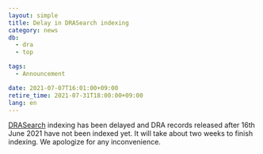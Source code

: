 ```yaml
---
layout: simple
title: Delay in DRASearch indexing
category: news
db:
  - dra
  - top

tags:
  - Announcement

date: 2021-07-07T16:01:00+09:00
retire_time: 2021-07-31T18:00:00+09:00
lang: en
---
```


[DRASearch](https://ddbj.nig.ac.jp/DRASearch/) indexing has been delayed and DRA records released after 16th June 2021 have not been indexed yet. 
It will take about two weeks to finish indexing. We apologize for any inconvenience.

